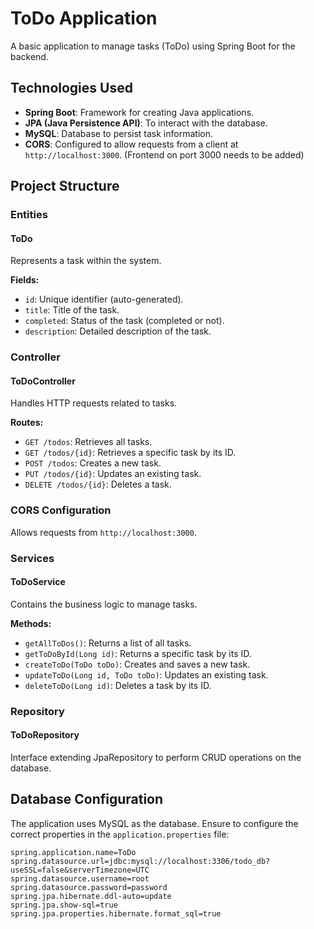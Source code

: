 # ToDo Application

A basic application to manage tasks (ToDo) using Spring Boot for the backend.

## Technologies Used

- **Spring Boot**: Framework for creating Java applications.
- **JPA (Java Persistence API)**: To interact with the database.
- **MySQL**: Database to persist task information.
- **CORS**: Configured to allow requests from a client at `http://localhost:3000`. (Frontend on port 3000 needs to be added)

## Project Structure

### Entities

#### ToDo

Represents a task within the system.

**Fields:**
- `id`: Unique identifier (auto-generated).
- `title`: Title of the task.
- `completed`: Status of the task (completed or not).
- `description`: Detailed description of the task.

### Controller

#### ToDoController

Handles HTTP requests related to tasks.

**Routes:**
- `GET /todos`: Retrieves all tasks.
- `GET /todos/{id}`: Retrieves a specific task by its ID.
- `POST /todos`: Creates a new task.
- `PUT /todos/{id}`: Updates an existing task.
- `DELETE /todos/{id}`: Deletes a task.

### CORS Configuration

Allows requests from `http://localhost:3000`.

### Services

#### ToDoService

Contains the business logic to manage tasks.

**Methods:**
- `getAllToDos()`: Returns a list of all tasks.
- `getToDoById(Long id)`: Returns a specific task by its ID.
- `createToDo(ToDo toDo)`: Creates and saves a new task.
- `updateToDo(Long id, ToDo toDo)`: Updates an existing task.
- `deleteToDo(Long id)`: Deletes a task by its ID.

### Repository

#### ToDoRepository

Interface extending JpaRepository to perform CRUD operations on the database.

## Database Configuration

The application uses MySQL as the database. Ensure to configure the correct properties in the `application.properties` file:

```properties
spring.application.name=ToDo
spring.datasource.url=jdbc:mysql://localhost:3306/todo_db?useSSL=false&serverTimezone=UTC
spring.datasource.username=root
spring.datasource.password=password
spring.jpa.hibernate.ddl-auto=update
spring.jpa.show-sql=true
spring.jpa.properties.hibernate.format_sql=true
